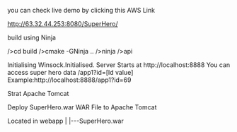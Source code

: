 you can check live demo by clicking this  AWS  Link

http://63.32.44.253:8080/SuperHero/

build using Ninja

/>cd build
/>cmake -GNinja ..
/>ninja
/>api

Initialising Winsock.Initialised.
Server Starts at http://localhost:8888
You can  access  super hero data /app1?id=[Id value]
 Example:http://localhost:8888/app1?id=69
 
Strat Apache Tomcat 
 
Deploy SuperHero.war WAR File to Apache Tomcat 

Located in
	webapp
	  |
	  |---SuperHero.war
	  